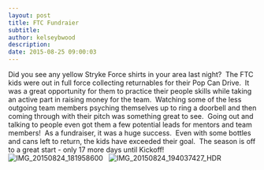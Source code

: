 ```yaml
---
layout: post
title: FTC Fundraier
subtitle:
author: kelseybwood
description:
date: 2015-08-25 09:00:03
---
```


Did you see any yellow Stryke Force shirts in your area last night?  The FTC kids were out in full force collecting returnables for their Pop Can Drive.  It was a great opportunity for them to practice their people skills while taking an active part in raising money for the team.  Watching some of the less outgoing team members psyching themselves up to ring a doorbell and then coming through with their pitch was something great to see.  Going out and talking to people even got them a few potential leads for mentors and team members!  As a fundraiser, it was a huge success.  Even with some bottles and cans left to return, the kids have exceeded their goal.  The season is off to a great start - only 17 more days until Kickoff! ![IMG_20150824_181958600](/wp-content/uploads/2015/08/IMG_20150824_181958600-575x1024.jpg)   ![IMG_20150824_194037427_HDR](http://strykeforce.org/wp-content/uploads/2015/08/IMG_20150824_194037427_HDR-1024x576.jpg)
